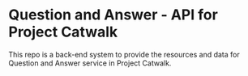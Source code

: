 # Question and Answer - API for Project Catwalk

This repo is a back-end system to provide the resources and data for Question and Answer service in Project Catwalk.
